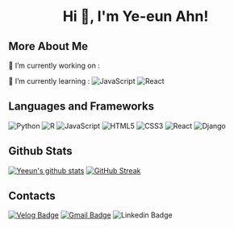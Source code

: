 <div align=center><h1> Hi 👋, I'm Ye-eun Ahn! </h1></div>
 
## More About Me
🔭 I’m currently working on : 
 
🌱 I’m currently learning : ![JavaScript](https://img.shields.io/badge/JavaScript-F7DF1E.svg?&style=flat-&logo=JavaScript&logoColor=white)
 ![React](https://img.shields.io/badge/React-61DAFB.svg?&style=flat-&logo=React&logoColor=white)

## Languages and Frameworks
![Python](https://img.shields.io/badge/Python-3776AB.svg?&style=flat-&logo=Python&logoColor=white)
![R](https://img.shields.io/badge/R-276DC3.svg?&style=flat-&logo=R&logoColor=white)
![JavaScript](https://img.shields.io/badge/JavaScript-F7DF1E.svg?&style=flat-&logo=JavaScript&logoColor=white)
![HTML5](https://img.shields.io/badge/HTML5-E34F26.svg?&style=flat-&logo=HTML5&logoColor=white)
![CSS3](https://img.shields.io/badge/CSS3-1572B6.svg?&style=flat-&logo=CSS3&logoColor=white)
![React](https://img.shields.io/badge/React-61DAFB.svg?&style=flat-&logo=React&logoColor=white)
![Django](https://img.shields.io/badge/Django-092E20.svg?&style=flat-&logo=Django&logoColor=white)


## Github Stats
<!--  
[![Top Langs](https://github-readme-stats.vercel.app/api/top-langs/?username=dksdpdms520&layout=compact)](https://github.com/anuraghazra/github-readme-stats) -->


[![Yeeun's github stats](https://github-readme-stats.vercel.app/api?username=dksdpdms520&show_icons=true&theme=graywhite)](https://github.com/anuraghazra/github-readme-stats)
[![GitHub Streak](https://github-readme-streak-stats.herokuapp.com/?user=dksdpdms520&theme=default)](https://git.io/streak-stats)

 
## Contacts
[![Velog Badge](http://img.shields.io/badge/-Velog%20-black?style=flat-&logo=velog&link=https://velog.io/@dksdpdms520/)](https://velog.io/@dksdpdms520)
[![Gmail Badge](https://img.shields.io/badge/Gmail-d14836?style=flat-&logo=Gmail&logoColor=white&link=mailto:dksdpdms520@gmail.com)](mailto:dksdpdms520@gmail.com)
![Linkedin Badge](https://img.shields.io/badge/-LinkedIn-blue?style=flat-&logo=Linkedin&logoColor=white)
 
 </div>
